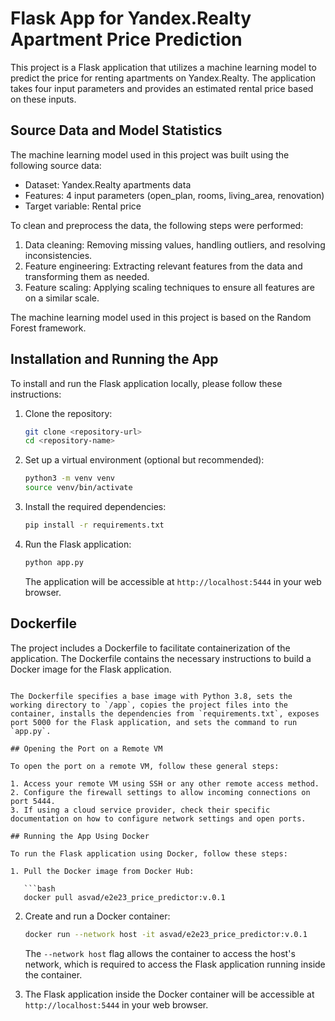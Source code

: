 # Flask App for Yandex.Realty Apartment Price Prediction

This project is a Flask application that utilizes a machine learning model to predict the price for renting apartments on Yandex.Realty. The application takes four input parameters and provides an estimated rental price based on these inputs.

## Source Data and Model Statistics

The machine learning model used in this project was built using the following source data:

- Dataset: Yandex.Realty apartments data
- Features: 4 input parameters (open_plan, rooms, living_area, renovation)
- Target variable: Rental price

To clean and preprocess the data, the following steps were performed:

1. Data cleaning: Removing missing values, handling outliers, and resolving inconsistencies.
2. Feature engineering: Extracting relevant features from the data and transforming them as needed.
3. Feature scaling: Applying scaling techniques to ensure all features are on a similar scale.

The machine learning model used in this project is based on the Random Forest framework.

## Installation and Running the App

To install and run the Flask application locally, please follow these instructions:

1. Clone the repository:

   ```bash
   git clone <repository-url>
   cd <repository-name>
   ```

2. Set up a virtual environment (optional but recommended):

   ```bash
   python3 -m venv venv
   source venv/bin/activate
   ```

3. Install the required dependencies:

   ```bash
   pip install -r requirements.txt
   ```

4. Run the Flask application:

   ```bash
   python app.py
   ```

   The application will be accessible at `http://localhost:5444` in your web browser.

## Dockerfile

The project includes a Dockerfile to facilitate containerization of the application. The Dockerfile contains the necessary instructions to build a Docker image for the Flask application.

```

The Dockerfile specifies a base image with Python 3.8, sets the working directory to `/app`, copies the project files into the container, installs the dependencies from `requirements.txt`, exposes port 5000 for the Flask application, and sets the command to run `app.py`.

## Opening the Port on a Remote VM

To open the port on a remote VM, follow these general steps:

1. Access your remote VM using SSH or any other remote access method.
2. Configure the firewall settings to allow incoming connections on port 5444.
3. If using a cloud service provider, check their specific documentation on how to configure network settings and open ports.

## Running the App Using Docker

To run the Flask application using Docker, follow these steps:

1. Pull the Docker image from Docker Hub:

   ```bash
   docker pull asvad/e2e23_price_predictor:v.0.1
   ```

2. Create and run a Docker container:

   ```bash
   docker run --network host -it asvad/e2e23_price_predictor:v.0.1
   ```

   The `--network host` flag allows the container to access the host's network, which is required to access the Flask application running inside the container.

3. The Flask application inside the Docker container will be accessible at `http://localhost:5444` in your web browser.
